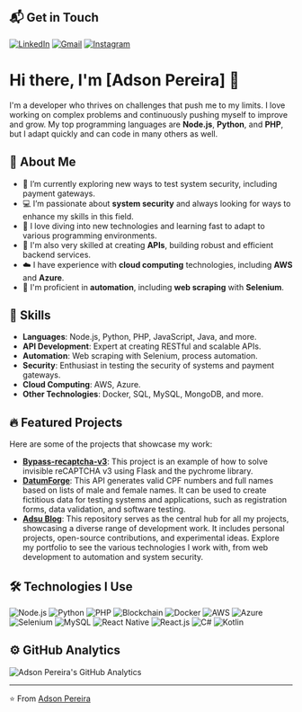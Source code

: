 ## 📬 Get in Touch

[![LinkedIn](https://img.shields.io/badge/-LinkedIn-0A66C2?logo=linkedin&logoColor=white&style=flat)](https://www.linkedin.com/in/adson-pereira-170b111a0/)
[![Gmail](https://img.shields.io/badge/-Gmail-D14836?logo=gmail&logoColor=white&style=flat)](mailto:adsondev.contato@gmail.com)
[![Instagram](https://img.shields.io/badge/-Instagram-E4405F?logo=instagram&logoColor=white&style=flat)](https://www.instagram.com/adsondev)

# Hi there, I'm [Adson Pereira] 👋

I'm a developer who thrives on challenges that push me to my limits. I love working on complex problems and continuously pushing myself to improve and grow. My top programming languages are **Node.js**, **Python**, and **PHP**, but I adapt quickly and can code in many others as well.

## 🌟 About Me

- 🔭 I’m currently exploring new ways to test system security, including payment gateways.
- 💻 I’m passionate about **system security** and always looking for ways to enhance my skills in this field.
- 🚀 I love diving into new technologies and learning fast to adapt to various programming environments.
- 🔧 I'm also very skilled at creating **APIs**, building robust and efficient backend services.
- ☁️ I have experience with **cloud computing** technologies, including **AWS** and **Azure**.
- 🤖 I'm proficient in **automation**, including **web scraping** with **Selenium**.

## 💼 Skills

- **Languages**: Node.js, Python, PHP, JavaScript, Java, and more.
- **API Development**: Expert at creating RESTful and scalable APIs.
- **Automation**: Web scraping with Selenium, process automation.
- **Security**: Enthusiast in testing the security of systems and payment gateways.
- **Cloud Computing**: AWS, Azure.
- **Other Technologies**: Docker, SQL, MySQL, MongoDB, and more.

## 🔥 Featured Projects

Here are some of the projects that showcase my work:

- **[Bypass-recaptcha-v3](https://github.com/adsu13/recaptcha-bypassv3)**: This project is an example of how to solve invisible reCAPTCHA v3 using Flask and the pychrome library.
- **[DatumForge](https://github.com/adsu13/DatumForge)**: This API generates valid CPF numbers and full names based on lists of male and female names. It can be used to create fictitious data for testing systems and applications, such as registration forms, data validation, and software testing.
- **[Adsu Blog](https://github.com/adsu13/adsu-blog)**: This repository serves as the central hub for all my projects, showcasing a diverse range of development work. It includes personal projects, open-source contributions, and experimental ideas. Explore my portfolio to see the various technologies I work with, from web development to automation and system security.

## 🛠️ Technologies I Use

![Node.js](https://img.shields.io/badge/-Node.js-339933?logo=node.js&logoColor=white&style=flat)
![Python](https://img.shields.io/badge/-Python-3776AB?logo=python&logoColor=white&style=flat)
![PHP](https://img.shields.io/badge/-PHP-777BB4?logo=php&logoColor=white&style=flat)
![Blockchain](https://img.shields.io/badge/-Blockchain-121D33?logo=blockchain&logoColor=white&style=flat)
![Docker](https://img.shields.io/badge/-Docker-2496ED?logo=docker&logoColor=white&style=flat)
![AWS](https://img.shields.io/badge/-AWS-FF9900?logo=amazon-aws&logoColor=white&style=flat)
![Azure](https://img.shields.io/badge/-Azure-0078D4?logo=microsoft-azure&logoColor=white&style=flat)
![Selenium](https://img.shields.io/badge/-Selenium-43B02A?logo=selenium&logoColor=white&style=flat)
![MySQL](https://img.shields.io/badge/-MySQL-4479A1?logo=mysql&logoColor=white&style=flat)
![React Native](https://img.shields.io/badge/-React%20Native-61DAFB?logo=react&logoColor=black&style=flat)
![React.js](https://img.shields.io/badge/-React.js-61DAFB?logo=react&logoColor=black&style=flat)
![C#](https://img.shields.io/badge/-C%23-239120?logo=c-sharp&logoColor=white&style=flat)
![Kotlin](https://img.shields.io/badge/-Kotlin-0095D5?logo=kotlin&logoColor=white&style=flat)
## ⚙️ GitHub Analytics

![Adson Pereira's GitHub Analytics](https://github-readme-stats.vercel.app/api/top-langs/?username=adsu13&layout=compact&theme=radical)



---

⭐️ From [Adson Pereira](https://github.com/adsu13)
